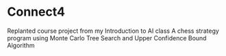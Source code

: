 # Connect4
Replanted course project from my Introduction to AI class
A chess strategy program using Monte Carlo Tree Search and Upper Confidence Bound Algorithm
